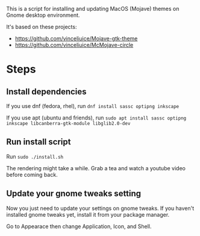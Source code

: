 This is a script for installing and updating MacOS (Mojave) themes on Gnome desktop environment.

It's based on these projects:
- https://github.com/vinceliuice/Mojave-gtk-theme
- https://github.com/vinceliuice/McMojave-circle

# Steps
## Install dependencies
If you use dnf (fedora, rhel), run `dnf install sassc optipng inkscape`

If you use apt (ubuntu and friends), run `sudo apt install sassc optipng inkscape libcanberra-gtk-module libglib2.0-dev`

## Run install script
Run `sudo ./install.sh`

The rendering might take a while. Grab a tea and watch a youtube video before coming back.

## Update your gnome tweaks setting
Now you just need to update your settings on gnome tweaks. If you haven't installed gnome tweaks yet, install it from your package manager.

Go to Appearace then change Application, Icon, and Shell.